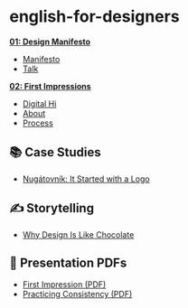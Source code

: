 
# english-for-designers

**[01: Design Manifesto](01-design-manifesto)**
- [Manifesto](01-design-manifesto/manifesto.md)
- [Talk](01-design-manifesto/manifesto.pdf)

**[02: First Impressions](02-first-impressions)**
- [Digital Hi](https://github.com/AlexandraKruk/english-for-designers/blob/main/02-first-impressions/Digital%20Hi.md)
- [About](02-first-impressions/about.md)
- [Process](02-first-impressions/process.md)
## 📚 Case Studies

- [Nugátovník: It Started with a Logo](./Case_study.md)

## ✍️ Storytelling

- [Why Design Is Like Chocolate](./storytelling.md)

## 📄 Presentation PDFs

- [First Impression (PDF)](./First%20impression.pdf)
- [Practicing Consistency (PDF)](./Practicing-Consistency.pdf)

